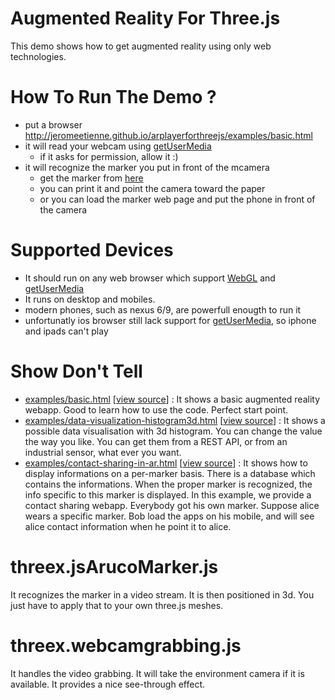 # Augmented Reality For Three.js

This demo shows how to get augmented reality using only web technologies.

# How To Run The Demo ?
- put a browser http://jeromeetienne.github.io/arplayerforthreejs/examples/basic.html
- it will read your webcam using [getUserMedia](https://developer.mozilla.org/en-US/docs/Web/API/Navigator/getUserMedia)
  - if it asks for permission, allow it :)
- it will recognize the marker you put in front of the mcamera
  - get the marker from [here](http://jeromeetienne.github.io/arplayerforthreejs/marker/image-marker-265.html)
  - you can print it and point the camera toward the paper
  - or you can load the marker web page and put the phone in front of the camera

# Supported Devices
- It should run on any web browser which support
[WebGL](http://caniuse.com/#feat=webgl)
and
[getUserMedia](http://caniuse.com/#feat=stream)
- It runs on desktop and mobiles.
- modern phones, such as nexus 6/9, are powerfull enougth to run it
- unfortunatly ios browser still lack support
  for [getUserMedia](http://caniuse.com/#feat=stream), so iphone and ipads can't play

# Show Don't Tell
* [examples/basic.html](http://jeromeetienne.github.io/arplayerforthreejs/examples/basic.html)
\[[view source](https://github.com/jeromeetienne/arplayerforthreejs/blob/master/examples/basic.html)\] :
It shows a basic augmented reality webapp. Good to learn how to use the code. Perfect start point.
* [examples/data-visualization-histogram3d.html](http://jeromeetienne.github.io/arplayerforthreejs/examples/data-visualization-histogram3d.html)
\[[view source](https://github.com/jeromeetienne/arplayerforthreejs/blob/master/examples/data-visualization-histogram3d.html)\] :
It shows a possible data visualisation with 3d histogram. You can change the value the way you like. You can get them from a REST API, or from an industrial sensor, what ever you want.
* [examples/contact-sharing-in-ar.html](http://jeromeetienne.github.io/arplayerforthreejs/examples/contact-sharing-in-ar.html)
\[[view source](https://github.com/jeromeetienne/arplayerforthreejs/blob/master/examples/contact-sharing-in-ar.html)\] :
It shows how to display informations on a per-marker basis. 
There is a database which contains the informations. When the proper marker is recognized, the info specific to this marker is displayed. In this example, we provide a contact sharing webapp. Everybody got his own marker. Suppose alice wears a specific marker. Bob load the apps on his mobile, and will see alice contact information when he point it to alice.

# threex.jsArucoMarker.js
It recognizes the marker in a video stream.
It is then positioned in 3d.
You just have to apply that to your own three.js meshes.

# threex.webcamgrabbing.js
It handles the video grabbing. 
It will take the environment camera if it is available. 
It provides a nice see-through effect.
